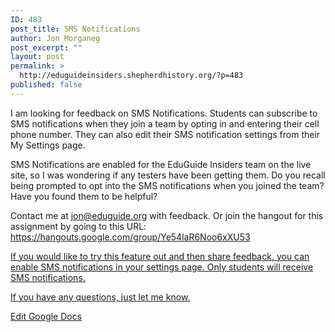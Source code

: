 ```yaml
---
ID: 483
post_title: SMS Notifications
author: Jon Morganeg
post_excerpt: ""
layout: post
permalink: >
  http://eduguideinsiders.shepherdhistory.org/?p=483
published: false
---
```

<p>I am looking for feedback on SMS Notifications. Students can subscribe to SMS notifications when they join a team by opting in and entering their cell phone number. They can also edit their SMS notification settings from their My Settings page.</p>
<p>SMS Notifications are enabled for the EduGuide Insiders team on the live site, so I was wondering if any testers have been getting them. Do you recall being prompted to opt into the SMS notifications when you joined the team? Have you found them to be helpful?</p>
<p>Contact me at <a href="mailto:jon@eduguide.org">jon@eduguide.org</a> with feedback. Or join the hangout for this assignment by going to this URL: <a href="https://hangouts.google.com/group/Ye54laR6Noo6xXU53">https://hangouts.google.com/group/Ye54laR6Noo6xXU53</p>
<p>If you would like to try this feature out and then share feedback, you can enable SMS notifications in your settings page. Only students will receive SMS notifications.</p>
<p>If you have any questions, just let me know.</p>
<p></p>
<p><a href="https://docs.google.com/document/d/1KOH6FGk7qMb94ZWdgbKA1yVmXIRQ_H6sL5yYDV7Qazo/edit?usp=sharing">Edit Google Docs</a></p>